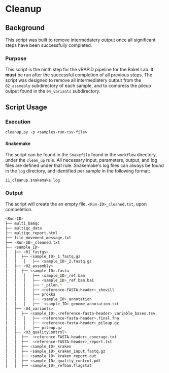 # Cleanup

## Background

This script was built to remove intermedatery output once all significant steps have been successfully completed.

### Purpose

This script is the ninth step for the vRAPID pipeline for the Bakel Lab. It **must** be run after the successful completion of all previous steps. The script was designed to remove all intermediatery output from the `02_assmebly` subdirectory of each sample, and to compress the pileup output found in the `04_variants` subdirectory.

## Script Usage

### Execution

`cleanup.py -p <samples-run-csv-file>`

#### Snakemake

The script can be found in the `Snakefile` found in the `workflow` directory, under the `clean_up` rule. All necessary input, parameters, output, and log files are defined under that rule. Snakemake's log files can always be found in the `log` directory, and identified per sample in the following format:

`11_cleanup.snakemake.log`

### Output

The script will create the an empty file, `<Run-ID>_cleaned.txt`, upon compeletion.

 ```bash
<Run-ID>
├── multi_bamqc
├── multiqc_data
├── multiqc_report.html
├── file_movement_message.txt
├── <Run-ID>_cleaned.txt
├── <sample_ID>
│   ├── <01_fastqs>
│   │  ├── <sample_ID>_1.fastq.gz
│   │	│	├── <sample_ID>_2.fastq.gz
│   ├── <02_assembly>
│   │  ├── <sample_ID>.fasta
│   │	│	├── <sample_ID>_ref.bam
│   │	│	├── <sample_ID>_ref.bam.bai
│   │	│	├── *_pilon.*
│   │	│	├── <reference-FASTA-header>_shovill
│   │	│	├── prokka
│   │	│	├── <sample_ID>_annotation
│   │	│	├──  <sample_ID>_genome_annotation.txt
│   ├── <04_variants>
│   │  ├── <sample_ID>.<reference-fasta-header>_variable_bases.tsv
│   │	│	├── <reference-fasta-header>.final.fna
│   │	│	├── <reference-fasta-header>_pileup.gz
│   │	│	├── pileup.gz
│   ├── <03_qualityControl>
│   │  ├──  <reference-FASTA-header>_coverage.txt
│   │  ├──  <reference-FASTA-header>_report.txt
│   │  ├── <sample_ID>_kraken
│   │  ├── <sample_ID>_kraken_input.fastq.gz
│   │  ├── <sample_ID>_kraken_report.out
│   │  ├── <sample_ID>_quality_control.pdf
│   │  ├── <sample_ID>_refbam.flagstat
 ```



